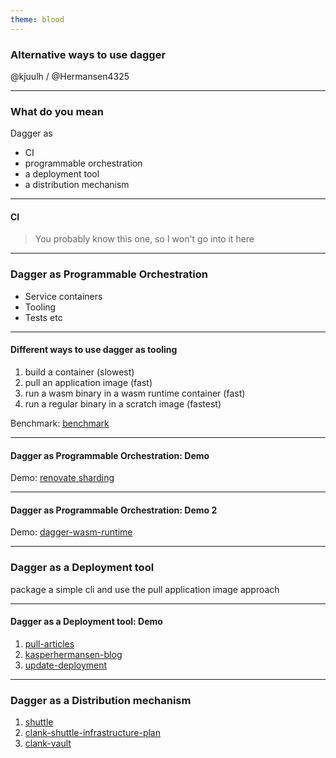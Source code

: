 ```yaml
---
theme: blood
---
```


### Alternative ways to use dagger

@kjuulh / @Hermansen4325

---

### What do you mean

Dagger as 

- CI
- programmable orchestration
- a deployment tool
- a distribution mechanism

---

#### CI

> You probably know this one, so I won't go into it here

---

### Dagger as Programmable Orchestration

- Service containers
- Tooling
- Tests etc

---

#### Different ways to use dagger as tooling

1. build a container (slowest)
2. pull an application image (fast)
3. run a wasm binary in a wasm runtime container (fast)
4. run a regular binary in a scratch image (fastest)

Benchmark: [benchmark](https://git.front.kjuulh.io/kjuulh/dagger-runtime-benchmark)

---

#### Dagger as Programmable Orchestration: Demo

Demo: [renovate sharding](https://github.com/kjuulh/renovate-gitea-sharding)

---

#### Dagger as Programmable Orchestration: Demo 2

Demo: [dagger-wasm-runtime](https://git.front.kjuulh.io/kjuulh/dagger-wasm)

---

### Dagger as a Deployment tool

package a simple cli and use the pull application image approach

---

#### Dagger as a Deployment tool: Demo

1.  [pull-articles](https://git.front.kjuulh.io/kjuulh/pull-articles)
1.  [kasperhermansen-blog](https://git.front.kjuulh.io/kjuulh/kasperhermansen-blog/src/branch/main/ci/src/main.rs)
1.  [update-deployment](https://git.front.kjuulh.io/kjuulh/update-deployment)

---

### Dagger as a Distribution mechanism

1. [shuttle](https://github.com/lunarway/shuttle/tree/master/examples/moon-base)
1. [clank-shuttle-infrastructure-plan](https://git.front.kjuulh.io/kjuulh/clank-shuttle-infrastructure-plan)
2. [clank-vault](https://git.front.kjuulh.io/kjuulh/clank-vault)